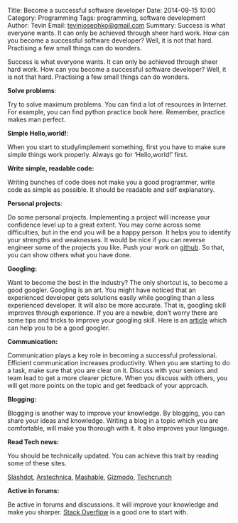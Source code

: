 Title: Become a successful software developer
Date: 2014-09-15 10:00 
Category: Programming 
Tags: programming, software development  
Author: Tevin
Email:	 tevinjosephko@gmail.com 
Summary: Success is what everyone wants. It can only be achieved through sheer hard work. How can you become a successful software developer?  Well, it is not that hard. Practising a few small things can do wonders.



Success is what everyone wants. It can only be achieved through sheer hard work. How can you become a successful software developer?  Well, it is not that hard. Practising a few small things can do wonders.

**Solve problems**:

Try to solve maximum problems. You can find a lot of resources in Internet. For example, you can find python practice book here. Remember, practice makes man perfect.

**Simple Hello,world!**:

When you start to study/implement something, first you have to make sure  simple things work properly. Always go for ‘Hello,world!’ first.

**Write simple, readable code:**

Writing bunches of code does not make you a good programmer, write code as simple as possible. It should be readable and self explanatory.

**Personal projects**:

Do some personal projects. Implementing a project will increase your confidence level up to a great extent. You may come across some difficulties, but in the end you will be a happy person. It helps you to identify your strengths and weaknesses. It would be nice if you can reverse engineer some of the projects you like. Push your work on  [github](http://github.com/). So that, you can show others what you have done.

**Googling:**

Want to become the best in the industry? The only shortcut is, to become a good googler. Googling is an art. You might have noticed that an experienced developer gets solutions easily while googling than a less experienced developer. It will also be more accurate. That is, googling skill improves through experience. If you are a newbie, don’t worry there are some tips and tricks to improve your googling skill. Here is an [article](https://support.google.com/websearch/answer/134479?hl=en) which can help you to be a good googler.

**Communication:**

Communication plays a key role in becoming a successful professional. Efficient communication increases productivity. When you are starting to do a task, make sure that you are clear on it. Discuss with your seniors and team lead to get a more clearer picture. When you discuss with others, you will get more points on the topic and get feedback of your approach.

**Blogging:**

Blogging is another way to improve your knowledge. By blogging, you can share your ideas and knowledge. Writing a blog in a topic which you are comfortable, will make you thorough with it. It also improves your language.

**Read Tech news:**

You should be technically updated. You can achieve this trait by  reading some of these sites.

[Slashdot](http://slashdot.org), [Arstechnica](http://arstechnica.com), [Mashable](http://mashable.com), [Gizmodo](htttp://gizmodo.com), [Techcrunch](http://techcrunch.com)

**Active in forums:**

Be active in forums and discussions. It will improve your knowledge and make you sharper. [Stack Overflow](http://stackoverflow.com) is a good one to start with.

